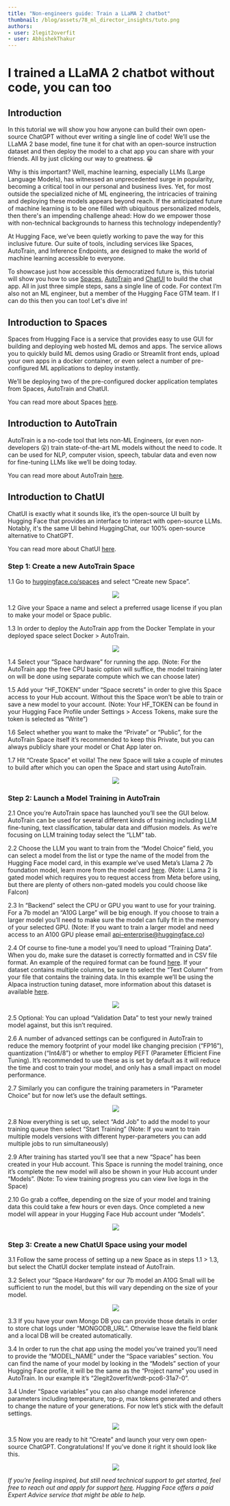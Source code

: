 ```yaml
---
title: "Non-engineers guide: Train a LLaMA 2 chatbot"
thumbnail: /blog/assets/78_ml_director_insights/tuto.png
authors:
- user: 2legit2overfit
- user: AbhishekThakur
---
```


<!-- {blog_metadata} -->
<!-- {authors} -->

# I trained a LLaMA 2 chatbot without code, you can too

## Introduction

In this tutorial we will show you how anyone can build their own open-source ChatGPT without ever writing a single line of code! We’ll use the LLaMA 2 base model, fine tune it for chat with an open-source instruction dataset and then deploy the model to a chat app you can share with your friends. All by just clicking our way to greatness. 😀
  
Why is this important? Well, machine learning, especially LLMs (Large Language Models), has witnessed an unprecedented surge in popularity, becoming a critical tool in our personal and business lives. Yet, for most outside the specialized niche of ML engineering, the intricacies of training and deploying these models appears beyond reach. If the anticipated future of machine learning is to be one filled with ubiquitous personalized models, then there's an impending challenge ahead: How do we empower those with non-technical backgrounds to harness this technology independently?

At Hugging Face, we’ve been quietly working to pave the way for this inclusive future. Our suite of tools, including services like Spaces, AutoTrain, and Inference Endpoints, are designed to make the world of machine learning accessible to everyone.

To showcase just how accessible this democratized future is, this tutorial will show you how to use [Spaces](https://huggingface.co/Spaces), [AutoTrain](https://huggingface.co/autotrain) and [ChatUI](https://huggingface.co/inference-endpoints) to build the chat app. All in just three simple steps, sans a single line of code. For context I’m also not an ML engineer, but a member of the Hugging Face GTM team. If I can do this then you can too! Let's dive in!

## Introduction to Spaces

Spaces from Hugging Face is a service that provides easy to use GUI for building and deploying web hosted ML demos and apps. The service allows you to quickly build ML demos using Gradio or Streamlit front ends, upload your own apps in a docker container, or even select a number of pre-configured ML applications to deploy instantly. 

We’ll be deploying two of the pre-configured docker application templates from Spaces, AutoTrain and ChatUI.

You can read more about Spaces [here](https://huggingface.co/docs/hub/spaces).

## Introduction to AutoTrain

AutoTrain is a no-code tool that lets non-ML Engineers, (or even non-developers 😮) train state-of-the-art ML models without the need to code. It can be used for NLP, computer vision, speech, tabular data and even now for fine-tuning LLMs like we’ll be doing today. 

You can read more about AutoTrain [here](https://huggingface.co/docs/autotrain/index).

## Introduction to ChatUI

ChatUI is exactly what it sounds like, it’s the open-source UI built by Hugging Face that provides an interface to interact with open-source LLMs. Notably, it's the same UI behind HuggingChat, our 100% open-source alternative to ChatGPT.

You can read more about ChatUI [here](https://github.com/huggingface/chat-ui).


### Step 1: Create a new AutoTrain Space

1.1 Go to [huggingface.co/spaces](https://huggingface.co/docs/hub/spaces) and select “Create new Space”.

<p align="center">
    <img src="/blog/assets/78_ml_director_tuto1.png"><br>
</p>

1.2 Give your Space a name and select a preferred usage license if you plan to make your model or Space public.

1.3 In order to deploy the AutoTrain app from the Docker Template in your deployed space select Docker > AutoTrain.


<p align="center">
    <img src="/blog/assets/78_ml_director_tuto2.png"><br>
</p>

1.4 Select your “Space hardware” for running the app. (Note: For the AutoTrain app the free CPU basic option will suffice, the model training later on will be done using separate compute which we can choose later)

1.5 Add your “HF_TOKEN” under “Space secrets” in order to give this Space access to your Hub account. Without this the Space won’t be able to train or save a new model to your account. (Note: Your HF_TOKEN can be found in your Hugging Face Profile under Settings > Access Tokens, make sure the token is selected as “Write”)

1.6 Select whether you want to make the “Private” or “Public”, for the AutoTrain Space itself it’s recommended to keep this Private, but you can always publicly share your model or Chat App later on.

1.7 Hit “Create Space” et voilla! The new Space will take a couple of minutes to build after which you can open the Space and start using AutoTrain.


<p align="center">
    <img src="/blog/assets/78_ml_director_tuto3.png"><br>
</p>

### Step 2: Launch a Model Training in AutoTrain

2.1 Once you’re AutoTrain space has launched you’ll see the GUI below. AutoTrain can be used for several different kinds of training including LLM fine-tuning, text classification, tabular data and diffusion models. As we’re focusing on LLM training today select the “LLM” tab.

2.2 Choose the LLM you want to train from the “Model Choice” field, you can select a model from the list or type the name of the model from the Hugging Face model card, in this example we’ve used Meta’s Llama 2 7b foundation model, learn more from the model card [here](https://huggingface.co/meta-llama/Llama-2-7b-hf). (Note: LLama 2 is gated model which requires you to request access from Meta before using, but there are plenty of others non-gated models you could choose like Falcon)

2.3 In “Backend” select the CPU or GPU you want to use for your training. For a 7b model an “A10G Large” will be big enough. If you choose to train a larger model you’ll need to make sure the model can fully fit in the memory of your selected GPU.  (Note: If you want to train a larger model and need access to an A100 GPU please email api-enterprise@huggingface.co)

2.4 Of course to fine-tune a model you’ll need to upload “Training Data”. When you do, make sure the dataset is correctly formatted and in CSV file format. An example of the required format can be found [here](https://huggingface.co/docs/autotrain/main/en/llm_finetuning). If your dataset contains multiple columns, be sure to select the “Text Column” from your file that contains the training data. In this example we’ll be using the Alpaca instruction tuning dataset, more information about this dataset is available [here](https://huggingface.co/datasets/tatsu-lab/alpaca).

<p align="center">
    <img src="/blog/assets/78_ml_director_tuto4.png"><br>
</p>

2.5 Optional: You can upload “Validation Data” to test your newly trained model against, but this isn’t required.

2.6 A number of advanced settings can be configured in AutoTrain to reduce the memory footprint of your model like changing precision (“FP16”), quantization (“Int4/8”) or whether to employ PEFT (Parameter Efficient Fine Tuning). It’s recommended to use these as is set by default as it will reduce the time and cost to train your model, and only has a small impact on model performance.

2.7 Similarly you can configure the training parameters in “Parameter Choice” but for now let’s use the default settings.


<p align="center">
    <img src="/blog/assets/78_ml_director_tuto5.png"><br>
</p>

2.8 Now everything is set up, select “Add Job” to add the model to your training queue then select “Start Training” (Note: If you want to train multiple models versions with different hyper-parameters you can add multiple jobs to run simultaneously)

2.9 After training has started you’ll see that a new “Space” has been created in your Hub account. This Space is running the model training, once it’s complete the new model will also be shown in your Hub account under “Models”. (Note: To view training progress you can view live logs in the Space)

2.10 Go grab a coffee, depending on the size of your model and training data this could take a few hours or even days. Once completed a new model will appear in your Hugging Face Hub account under “Models”.


<p align="center">
    <img src="/blog/assets/78_ml_director_tuto6.png"><br>
</p>

### Step 3: Create a new ChatUI Space using your model

3.1 Follow the same process of setting up a new Space as in steps 1.1 > 1.3, but select the ChatUI docker template instead of AutoTrain.

3.2 Select your “Space Hardware” for our 7b model an A10G Small will be sufficient to run the model, but this will vary depending on the size of your model.


<p align="center">
    <img src="/blog/assets/78_ml_director_tuto7.png"><br>
</p>

3.3 If you have your own Mongo DB you can provide those details in order to store chat logs under “MONGODB_URL”. Otherwise leave the field blank and a local DB will be created automatically.

3.4 In order to run the chat app using the model you’ve trained you’ll need to provide the “MODEL_NAME” under the “Space variables” section. You can find the name of your model by looking in the “Models” section of your Hugging Face profile, it will be the same as the “Project name” you used in AutoTrain. In our example it’s “2legit2overfit/wrdt-pco6-31a7-0”.

3.4 Under “Space variables” you can also change model inference parameters including temperature, top-p, max tokens generated and others to change the nature of your generations.  For now let’s stick with the default settings.


<p align="center">
    <img src="/blog/assets/78_ml_director_tuto8.png"><br>
</p>

3.5 Now you are ready to hit “Create” and launch your very own open-source ChatGPT. Congratulations! If you’ve done it right it should look like this.

<p align="center">
    <img src="/blog/assets/78_ml_director_tuto9.png"><br>
</p>


_If you’re feeling inspired, but still need technical support to get started, feel free to reach out and apply for support [here](https://huggingface.co/support#form). Hugging Face offers a paid Expert Advice service that might be able to help._
